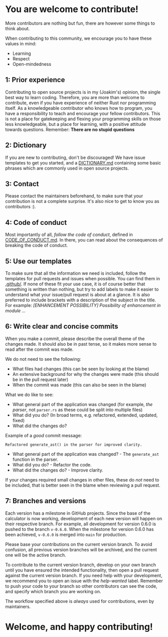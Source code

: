 # You are welcome to contribute!
More contributors are nothing but fun, there are however some things to think about.

When contributing to this community, we encourage you to have these values in mind:
 - Learning
 - Respect
 - Open-mindedness

## 1: Prior experience
Contributing to open source projects is in my (Joakim's) opinion, the single best way to learn coding. Therefore, you are more than welcome to contribute, even if you have experience of neither Rust nor programming itself. As a knowledgeable contributor who knows how to program, you have a responsibility to teach and encourage your fellow contributors. This is not a place for gatekeeping and flexing your programming skills on those less knowledgeable, but a place for learning, with a positive attitude towards questions. Remember: **There are no stupid questions**

## 2: Dictionary
If you are new to contributing, don't be discouraged! We have issue templates to get you started, and a [DICTIONARY.md](DICTIONARY.md) containing some basic phrases 
which are commonly used in open source projects.

## 3: Contact
Please contact the maintainers beforehand, to make sure that your contribution is not a complete surprise. It's also nice to get to know you as contributors :).

## 4: Code of conduct
Most importantly of all, *follow the code of conduct*, defined in [CODE_OF_CONDUCT.md](CODE_OF_CONDUCT.md). In there, you can read about the consequences of breaking the code of conduct.

## 5: Use our templates
To make sure that all the information we need is included, follow the templates for pull requests and issues when possible. You can find them in [.github/](.github/). 
If none of these fit your use case, it is of course better that something is written than nothing, but try to add labels to make it easier to understand what your issue/pull request is about at a glance.
It is also preferred to include brackets with a description of the subject in the title. For example: *[ENHANCEMENT POSSIBILITY] Possibility of enhancement in module ...*

## 6: Write clear and concise commits
When you make a commit, please describe the overall theme of the changes made. It should also be in past tense, so it makes more sense to read after the commit was made.

We do not need to see the following:
 - What files had changes (this can be seen by looking at the blame)
 - An extensive background for why the changes were made (this should be in the pull request later)
 - When the commit was made (this can also be seen in the blame)

What we do like to see:
 - What general part of the application was changed (for example, *the parser*, not `parser.rs` as these could be split into multiple files)
 - What did you do? (In broad terms, e.g. refactored, extended, updated, fixed)
 - What did the changes do?

Example of a *good* commit message:
```
Refactored generate_ast() in the parser for improved clarity.
```

- What general part of the application was changed? - The `generate_ast` function in the parser.
- What did you do? - Refactor the code.
- What did the changes do? - Improve clarity.

If your changes required small changes in other files, these do *not* need to be included, that is better seen in the blame when reviewing a pull request.

## 7: Branches and versions
Each version has a milestone in GitHub projects. Since the base  of the calculator is now working, development of each new version will happen on their respective branch. For example, all development for version 0.6.0 is pushed to the branch `v-0.6.0`. When the milestone for version 0.6.0 has been achieved, `v-0.6.0` is merged into `main` for production. 

Please base your contributions on the current version branch. To avoid confusion, all previous version branches will be archived, and the current one will be the active branch.

To contribute to the current version branch, develop on your own branch until you have ensured the intended functionality, then open a pull request against the current version branch. If you need help with your development, we recommend you to open an issue with the *help-wanted* label. Remember to push your code to your branch so other contributors can see the code, and specify which branch you are working on.

The workflow specified above is *always* used for contributions, even by maintainers.

# Welcome, and happy contributing!